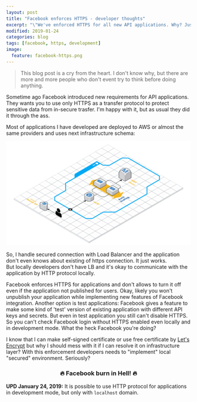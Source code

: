 ```yaml
---
layout: post
title: "Facebook enforces HTTPS - developer thoughts"
excerpt: "\"We've enforced HTTPS for all new API applications. Why? Just because we can.\" &copy; Facebook"
modified: 2019-01-24
categories: blog
tags: [facebook, https, development]
image:
  feature: facebook-https.png
---
```


> This blog post is a cry from the heart. I don't know why, but there are more and more people who don't event try to think before doing anything.

Sometime ago Facebook introduced new requirements for API applications. They wants you to use only HTTPS as a transfer protocol to protect sensitive data from in-secure trasfer. I'm happy with it, but as usual they did it through the ass.

Most of applications I have developed are deployed to AWS or almost the same providers and uses next infrastructure schema:

[![Application Infrastructure](/images/application-architecture.png)](/images/application-architecture.png)

So, I handle secured connection with Load Balancer and the application don't even knows about existing of https connection. It just works.  
But locally developers don't have LB and it's okay to communicate with the application by HTTP protocol locally.

Facebook enforces HTTPS for applications and don't allows to turn it off even if the application not published for users. Okay, likely you won't unpublish your application while implementing new features of Facebook integration. Another option is test applications: Facebook gives a feature to make some kind of 'test' version of existing application with different API keys and secrets. But even in test application you still can't disable HTTPS. So you can't check Facebook login without HTTPS enabled even locally and in development mode. What the heck Facebook you're doing?

I know that I can make self-signed certificate or use free certificate by [Let's Encrypt](https://letsencrypt.org/) but why I should mess with it if I can resolve it on infrastructure layer? With this enforcement developers needs to "implement" local "secured" environment. Seriously?

<h3 style="text-align:center">🔥 Facebook burn in Hell! 🔥</h3>

**UPD January 24, 2019:** It is possible to use HTTP protocol for applications in development mode, but only with `localhost` domain.
